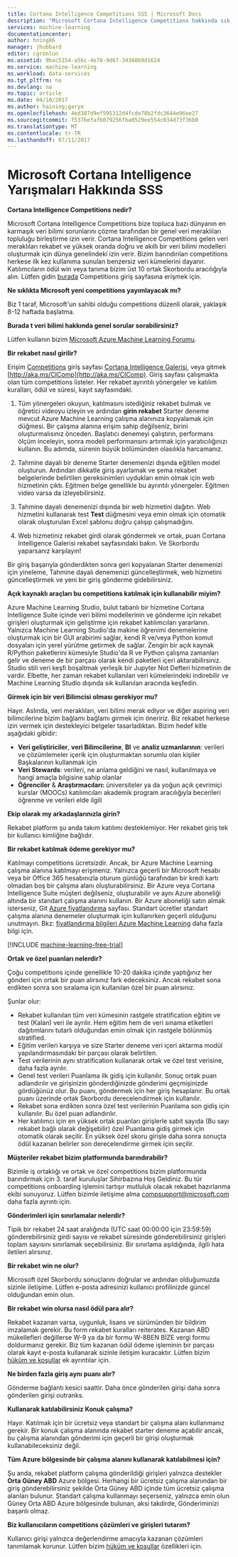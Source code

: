 ```yaml
---
title: Cortana Intelligence Competitions SSS | Microsoft Docs
description: "Microsoft Cortana Intelligence Competitions hakkında sık sorulan sorular."
services: machine-learning
documentationcenter: 
author: hning86
manager: jhubbard
editor: cgronlun
ms.assetid: 9bac5154-a56c-4e78-9d67-34368b9d1624
ms.service: machine-learning
ms.workload: data-services
ms.tgt_pltfrm: na
ms.devlang: na
ms.topic: article
ms.date: 04/10/2017
ms.author: haining;garye
ms.openlocfilehash: 4ed387d9ef595312d4fcde78b2fdc3644e96ee27
ms.sourcegitcommit: f537befafb079256fba0529ee554c034d73f36b0
ms.translationtype: MT
ms.contentlocale: tr-TR
ms.lasthandoff: 07/11/2017
---
```

# <a name="microsoft-cortana-intelligence-competitions-faq"></a>Microsoft Cortana Intelligence Yarışmaları Hakkında SSS
**Cortana Intelligence Competitions nedir?**

Microsoft Cortana Intelligence Competitions bize topluca bazı dünyanın en karmaşık veri bilimi sorunlarını çözme tarafından bir genel veri meraklıları topluluğu birleştirme izin verir. Cortana Intelligence Competitions gelen veri meraklıları rekabet ve yüksek oranda doğru ve akıllı bir veri bilimi modelleri oluşturmak için dünya genelindeki izin verir. Bizim barındırılan competitions herkese ilk kez kullanıma sunulan benzersiz veri kümelerini dayanır. Katılımcıların ödül win veya tanıma bizim üst 10 ortak Skorbordu aracılığıyla alın. Lütfen gidin [burada](http://aka.ms/CIComp) Competitions giriş sayfasına erişmek için.

**Ne sıklıkta Microsoft yeni competitions yayımlayacak mı?**

Biz 1 taraf, Microsoft'un sahibi olduğu competitions düzenli olarak, yaklaşık 8-12 haftada başlatma. 

**Burada t veri bilimi hakkında genel sorular sorabilirsiniz?**

Lütfen kullanın bizim [Microsoft Azure Machine Learning Forumu](https://social.msdn.microsoft.com/forums/azure/home?forum=MachineLearning).

**Bir rekabet nasıl girilir?**

Erişim [Competitions](https://gallery.cortanaintelligence.com/competitions) giriş sayfası [Cortana Intelligence Galerisi](https://gallery.cortanaintelligence.com/), veya gitmek [http://aka.ms/CIComp](http://aka.ms/CIComp). Giriş sayfası çalışmakta olan tüm competitions listeler. Her rekabet ayrıntılı yönergeler ve katılım kuralları, ödül ve süresi, kayıt sayfasındaki.

1. Tüm yönergeleri okuyun, katılmasını istediğiniz rekabet bulmak ve öğretici videoyu izleyin ve ardından **girin rekabet** Starter deneme mevcut Azure Machine Learning çalışma alanınıza kopyalamak için düğmesi. Bir çalışma alanına erişim sahip değilseniz, birini oluşturmalısınız önceden. Başlatıcı denemeyi çalıştırın, performans ölçüm inceleyin, sonra modeli performansını artırmak için yaratıcılığınızı kullanın. Bu adımda, sürenin büyük bölümünden olasılıkla harcamanız.   

2. Tahmine dayalı bir deneme Starter denemenizi dışında eğitilen model oluşturun. Ardından dikkatle giriş ayarlamak ve şema rekabet belgelerinde belirtilen gereksinimleri uydukları emin olmak için web hizmetinin çıktı. Eğitmen belge genellikle bu ayrıntılı yönergeler. Eğitmen video varsa da izleyebilirsiniz.   

3. Tahmine dayalı denemenizi dışında bir web hizmetini dağıtın. Web hizmetini kullanarak test **Test** düğmesini veya emin olmak için otomatik olarak oluşturulan Excel şablonu doğru çalışıp çalışmadığını.   

4. Web hizmetiniz rekabet girdi olarak göndermek ve ortak, puan Cortana Intelligence Galerisi rekabet sayfasındaki bakın. Ve Skorbordu yaparsanız karşılayın!  

Bir giriş başarıyla gönderdikten sonra geri kopyalanan Starter denemenizi için yineleme, Tahmine dayalı denemenizi güncelleştirmek, web hizmetini güncelleştirmek ve yeni bir giriş gönderme gidebilirsiniz.   

**Açık kaynaklı araçları bu competitions katılmak için kullanabilir miyim?**

Azure Machine Learning Studio, bulut tabanlı bir hizmetine Cortana Intelligence Suite içinde veri bilimi modellerinin ve gönderme için rekabet girişleri oluşturmak için geliştirme için rekabet katılımcıları yararlanın. Yalnızca Machine Learning Studio'da makine öğrenimi denemelerine oluşturmak için bir GUI arabirimi sağlar, kendi R ve/veya Python komut dosyaları için yerel yürütme getirmek de sağlar. Zengin bir açık kaynak R/Python paketlerini kümesiyle Studio'da R ve Python çalışma zamanları gelir ve deneme de bir parçası olarak kendi paketleri içeri aktarabilirsiniz. Studio stili veri keşfi boşaltmak yerleşik bir Jupyter Not Defteri hizmetinin de vardır. Elbette, her zaman rekabet kullanılan veri kümelerindeki indirebilir ve Machine Learning Studio dışında sık kullanılan aracında keşfedin. 

**Girmek için bir veri Bilimcisi olması gerekiyor mu?**

Hayır. Aslında, veri meraklıları, veri bilimi merak ediyor ve diğer aspiring veri bilimcilerine bizim bağlamı bağlamı girmek için öneririz. Biz rekabet herkese izin vermek için destekleyici belgeler tasarladıktan. Bizim hedef kitle aşağıdaki gibidir:

* **Veri geliştiriciler**, **veri Bilimcilerine**, **BI** ve **analiz uzmanlarının**: verileri ve çözümlemeler içerik için oluşturmaktan sorumlu olan kişiler Başkalarının kullanmak için
* **Veri Stewards**: verileri, ne anlama geldiğini ve nasıl, kullanılmaya ve hangi amaçla bilgisine sahip olanlar
* **Öğrenciler** & **Araştırmacıları:** üniversiteler ya da yoğun açık çevrimiçi kurslar (MOOCs) katılımcıları akademik program aracılığıyla becerileri öğrenme ve verileri elde ilgili

**Ekip olarak my arkadaşlarınızla girin?**

Rekabet platform şu anda takım katılımı desteklemiyor. Her rekabet giriş tek bir kullanıcı kimliğine bağlıdır. 

**Bir rekabet katılmak ödeme gerekiyor mu?**

Katılmayı competitions ücretsizdir. Ancak, bir Azure Machine Learning çalışma alanına katılmayı erişmeniz. Yalnızca geçerli bir Microsoft hesabı veya bir Office 365 hesabınızla oturum günlüğü tarafından bir kredi kartı olmadan boş bir çalışma alanı oluşturabilirsiniz. Bir Azure veya Cortana Intelligence Suite müşteri değilseniz, oluşturabilir ve aynı Azure aboneliği altında bir standart çalışma alanını kullanın. Bir Azure aboneliği satın almak isterseniz, Git [Azure fiyatlandırma](https://azure.microsoft.com/pricing) sayfası. Standart ücretler standart çalışma alanına denemeler oluşturmak için kullanırken geçerli olduğunu unutmayın. Bkz: [fiyatlandırma bilgileri Azure Machine Learning](https://azure.microsoft.com/pricing/details/machine-learning/) daha fazla bilgi için. 

[!INCLUDE [machine-learning-free-trial](../../includes/machine-learning-free-trial.md)]

**Ortak ve özel puanları nelerdir?**

Çoğu competitions içinde genellikle 10-20 dakika içinde yaptığınız her gönderi için ortak bir puan alırsınız fark edeceksiniz. Ancak rekabet sona erdikten sonra son sıralama için kullanılan özel bir puan alırsınız. 

Şunlar olur:

* Rekabet kullanılan tüm veri kümesinin rastgele stratification eğitim ve test (Kalan) veri ile ayrılır. Hem eğitim hem de veri sınama etiketleri dağıtımlarını tutarlı olduğundan emin olmak için rastgele bölünmüş stratified.
* Eğitim verileri karşıya ve size Starter deneme veri içeri aktarma modül yapılandırmasındaki bir parçası olarak belirtilen.
* Test verilerinin aynı stratification kullanarak ortak ve özel test verisine, daha fazla ayrılır.
* Genel test verileri Puanlama ilk gidiş için kullanılır. Sonuç ortak puan adlandırılır ve girişinizin gönderdiğinizde gönderimi geçmişinizde gördüğünüz olur. Bu puanı, göndermek için her giriş hesaplanır. Bu ortak puanı üzerinde ortak Skorbordu derecelendirmek için kullanılır.
* Rekabet sona erdikten sonra özel test verilerinin Puanlama son gidiş için kullanılır. Bu özel puan adlandırılır. 
* Her katılımcı için en yüksek ortak puanları girişlerle sabit sayıda (Bu sayı rekabet bağlı olarak değişebilir) özel Puanlama gidiş girmek için otomatik olarak seçilir. En yüksek özel skoru girişle daha sonra sonuçta ödül kazanan belirler son derecelendirme girmek için seçilir.  

**Müşteriler rekabet bizim platformunda barındırabilir?**

Bizimle iş ortaklığı ve ortak ve özel competitions bizim platformunda barındırmak için 3. taraf kuruluşlar Sihirbazına Hoş Geldiniz. Bu tür competitions onboarding işlemini tartışır mutluluk olacak rekabet hazırlanma ekibi sunuyoruz.  Lütfen bizimle iletişime alma [ compsupport@microsoft.com ](mailto:compsupport@microsoft.com) daha fazla ayrıntı için. 

**Gönderimleri için sınırlamalar nelerdir?**

Tipik bir rekabet 24 saat aralığında (UTC saat 00:00:00 için 23:59:59) gönderebilirsiniz girdi sayısı ve rekabet süresinde gönderebilirsiniz girişleri toplam sayısını sınırlamak seçebilirsiniz. Bir sınırlama aşıldığında, ilgili hata iletileri alırsınız. 

**Bir rekabet win ne olur?**

Microsoft özel Skorbordu sonuçlarını doğrular ve ardından olduğumuzda sizinle iletişime. Lütfen e-posta adresinizi kullanıcı profilinizde güncel olduğundan emin olun.

**Bir rekabet win olursa nasıl ödül para alır?**

Rekabet kazanan varsa, uygunluk, lisans ve sürümünden bir bildirim imzalamak gerekir. Bu form rekabet kuralları reiterates. Kazanan ABD mükellefleri değillerse W-9 ya da bir formu W-8BEN BİZE vergi formu doldurmanız gerekir. Biz tüm kazanan ödül ödeme işleminin bir parçası olarak kayıt e-posta kullanarak sizinle iletişim kuracaktır. Lütfen bizim [hüküm ve koşullar](http://aka.ms/comptermsandconditions) ek ayrıntılar için.

**Ne birden fazla giriş aynı puanı alır?**

Gönderme bağlantı kesici saattir. Daha önce gönderilen girişi daha sonra gönderilen girişi outranks.

**Kullanarak katılabilirsiniz Konuk çalışma?**

Hayır. Katılmak için bir ücretsiz veya standart bir çalışma alanı kullanmanız gerekir. Bir konuk çalışma alanında rekabet starter deneme açabilir ancak, bu çalışma alanından gönderimi için geçerli bir girişi oluşturmak kullanabileceksiniz değil. 

**Tüm Azure bölgesinde bir çalışma alanını kullanarak katılabilmesi için?**

Şu anda, rekabet platform çalışma gönderildiği girişleri yalnızca destekler **Orta Güney ABD** Azure bölgesi. Herhangi bir ücretsiz çalışma alanından bir giriş gönderebilirsiniz şekilde Orta Güney ABD içinde tüm ücretsiz çalışma alanları bulunur. Standart çalışma kullanmayı seçerseniz, yalnızca emin olun Güney Orta ABD Azure bölgesinde bulunan, aksi takdirde, Gönderiminizi başarılı olmaz. 

**Biz kullanıcıların competitions çözümleri ve girişleri tutarım?**

Kullanıcı girişi yalnızca değerlendirme amacıyla kazanan çözümleri tanımlamak korunur. Lütfen bizim [hüküm ve koşullar](http://aka.ms/comptermsandconditions) özellikleri için.

